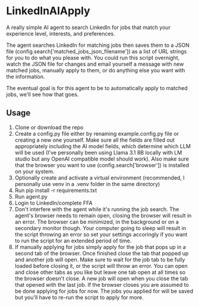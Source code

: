 # LinkedInAIApply
A really simple AI agent to search LinkedIn for jobs that match your experience level, interests, and preferences.

The agent searches LinkedIn for matching jobs then saves them to a JSON file (config.search['matched_jobs_json_filename']) as a list of URL strings for you to do what you please with. You could run this script overnight, watch the JSON file for changes and email yourself a message with new matched jobs, manually apply to them, or do anything else you want with the information.

The eventual goal is for this agent to be to automatically apply to matched jobs, we'll see how that goes.

## Usage
1. Clone or download the repo
2. Create a config.py file either by renaming example.config.py file or creating a new one yourself. Make sure all the fields are filled out appropriately including the AI model fields, which determine which LLM will be used (I've personally been using Llama 3.1 8B locally with LM studio but any OpenAI compatible model should work). Also make sure that the browser you want to use (config.search['browser']) is installed on your system.
3. Optionally create and activate a virtual environment (recommended, I personally use venv in a .venv folder in the same directory)
4. Run pip install -r requirements.txt
5. Run agent.py
6. Login to LinkedIn/complete FFA
7. Don't interfere with the agent while it's running the job search. The agent's browser needs to remain open, closing the browser will result in an error. The browser can be minimized, in the background or on a secondary monitor though. Your computer going to sleep will result in the script throwing an error so set your settings accoringly if you want to run the script for an extended period of time.
8. If manually applying for jobs simply apply for the job that pops up in a second tab of the browser. Once finished close the tab that popped up and another job will open. Make sure to wait for the job tab to be fully loaded before closing it, or the script will throw an error. You can open and close other tabs as you like but leave one tab open at all times so the browser doesn't close. A new job will open when you close the tab that opened with the last job. If the browser closes you are assumed to be done applying for jobs for now. The jobs you applied for will be saved but you'll have to re-run the script to apply for more.
